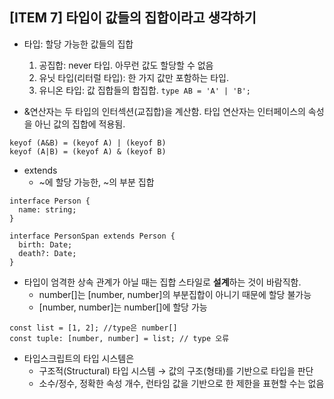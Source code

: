 ## [ITEM 7] 타입이 값들의 집합이라고 생각하기

- 타입: 할당 가능한 값들의 집합

  1. 공집합: never 타입. 아무런 값도 할당할 수 없음
  2. 유닛 타입(리터럴 타입): 한 가지 값만 포함하는 타입.
  3. 유니온 타입: 값 집합들의 합집합. `type AB = 'A' | 'B';`

- &연산자는 두 타입의 인터섹션(교집합)을 계산함. 타입 연산자는 인터페이스의 속성을 아닌 값의 집합에 적용됨.

```tsx
keyof (A&B) = (keyof A) | (keyof B)
keyof (A|B) = (keyof A) & (keyof B)
```

- extends
  - ~에 할당 가능한, ~의 부분 집합

```tsx
interface Person {
  name: string;
}

interface PersonSpan extends Person {
  birth: Date;
  death?: Date;
}
```

- 타입이 엄격한 상속 관계가 아닐 때는 집합 스타일로 **설계**하는 것이 바람직함.
  - number[]는 [number, number]의 부분집합이 아니기 때문에 할당 불가능
  - [number, number]는 number[]에 할당 가능

```tsx
const list = [1, 2]; //type은 number[]
const tuple: [number, number] = list; // type 오류
```

- 타입스크립트의 타입 시스템은
  - 구조적(Structural) 타입 시스템 → 값의 구조(형태)를 기반으로 타입을 판단
  - 소수/정수, 정확한 속성 개수, 런타임 값을 기반으로 한 제한을 표현할 수는 없음
